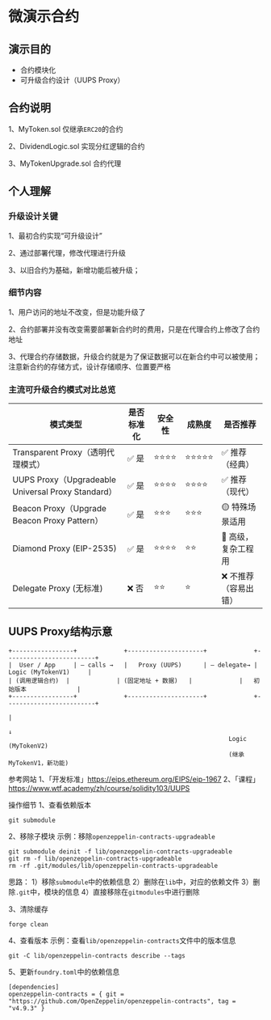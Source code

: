 # 微演示合约

## 演示目的
- 合约模块化
- 可升级合约设计（UUPS Proxy）

## 合约说明
1、MyToken.sol
仅继承`ERC20`的合约

2、DividendLogic.sol
实现分红逻辑的合约

3、MyTokenUpgrade.sol
合约代理

## 个人理解

### 升级设计关键

1、最初合约实现“可升级设计”

2、通过部署代理，修改代理进行升级

3、以旧合约为基础，新增功能后被升级；

### 细节内容

1、用户访问的地址不改变，但是功能升级了

2、合约部署并没有改变需要部署新合约时的费用，只是在代理合约上修改了合约地址

3、代理合约存储数据，升级合约就是为了保证数据可以在新合约中可以被使用；注意新合约的存储方式，设计存储顺序、位置要严格



### 主流可升级合约模式对比总览

| 模式类型                                           | 是否标准化 | 安全性 | 成熟度 | 是否推荐             |
| -------------------------------------------------- | ---------- | ------ | ------ | -------------------- |
| Transparent Proxy（透明代理模式）                  | ✅ 是       | ⭐⭐⭐⭐   | ⭐⭐⭐⭐⭐  | ✅ 推荐（经典）       |
| UUPS Proxy（Upgradeable Universal Proxy Standard） | ✅ 是       | ⭐⭐⭐⭐   | ⭐⭐⭐⭐   | ✅ 推荐（现代）       |
| Beacon Proxy（Upgrade Beacon Proxy Pattern）       | ✅ 是       | ⭐⭐⭐    | ⭐⭐⭐    | 🟡 特殊场景适用       |
| Diamond Proxy (EIP-2535)                           | ✅ 是       | ⭐⭐⭐⭐   | ⭐⭐     | 🧠 高级，复杂工程用   |
| Delegate Proxy (无标准)                            | ❌ 否       | ⭐⭐     | ⭐      | ❌ 不推荐（容易出错） |



## UUPS Proxy结构示意

```
+-----------------+             +---------------------+             +-------------------------+
|  User / App     | — calls →   |   Proxy (UUPS)      | — delegate→ |   Logic (MyTokenV1)     |
| (调用逻辑合约)  |             | (固定地址 + 数据)   |             |   初始版本              |
+-----------------+             +---------------------+             +-------------------------+
                                                                      |
                                                                      ↓
                                                             Logic (MyTokenV2)
                                                             (继承 MyTokenV1，新功能)

```

参考网站
1、「开发标准」https://eips.ethereum.org/EIPS/eip-1967
2、「课程」https://www.wtf.academy/zh/course/solidity103/UUPS

操作细节
1、查看依赖版本
```
git submodule
```
2、移除子模块
示例：移除`openzeppelin-contracts-upgradeable`
```
git submodule deinit -f lib/openzeppelin-contracts-upgradeable
git rm -f lib/openzeppelin-contracts-upgradeable
rm -rf .git/modules/lib/openzeppelin-contracts-upgradeable
```
思路：
1）移除`submodule`中的依赖信息
2）删除在`lib`中，对应的依赖文件
3）删除`.git`中，模块的信息
4）直接移除在`gitmodules`中进行删除

3、清除缓存
```
forge clean
```

4、查看版本
示例：查看`lib/openzeppelin-contracts`文件中的版本信息
```
git -C lib/openzeppelin-contracts describe --tags
```

5、更新`foundry.toml`中的依赖信息
```
[dependencies]
openzeppelin-contracts = { git = "https://github.com/OpenZeppelin/openzeppelin-contracts", tag = "v4.9.3" }
```
